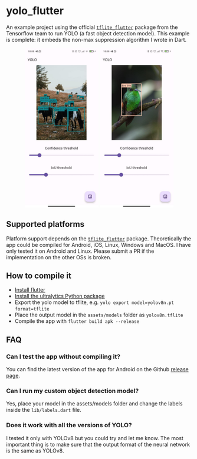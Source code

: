 # yolo_flutter

An example project using the official [`tflite_flutter`](https://pub.dev/packages/tflite_flutter)
package from the Tensorflow team to run YOLO (a fast object detection model).
This example is complete: it embeds the non-max suppression algorithm I wrote in
Dart.

<div align="center">
    <img src='images/image_1.jpg' width='200'>
    <img src='images/image_2.jpg' width='200'>
</div>

## Supported platforms
Platform support depends on the [`tflite_flutter`](https://pub.dev/packages/tflite_flutter)
package. Theoretically the app could be compiled for Android, iOS, Linux,
Windows and MacOS. I have only tested it on Android and Linux. Please submit a
PR if the implementation on the other OSs is broken.

## How to compile it
- [Install flutter](https://docs.flutter.dev/get-started/install)
- [Install the ultralytics Python package](https://docs.ultralytics.com/quickstart)
- Export the yolo model to tflite, e.g. `yolo export model=yolov8n.pt format=tflite`
- Place the output model in the `assets/models` folder as `yolov8n.tflite`
- Compile the app with `flutter build apk --release`

## FAQ

### Can I test the app without compiling it?
You can find the latest version of the app for Android on the Github [release page](https://github.com/ferraridamiano/yolo_flutter/releases).

### Can I run my custom object detection model?
Yes, place your model in the assets/models folder and change the labels inside
the `lib/labels.dart` file.

### Does it work with all the versions of YOLO?
I tested it only with YOLOv8 but you could try and let me know. The most 
important thing is to make sure that the output format of the neural network
is the same as YOLOv8.

